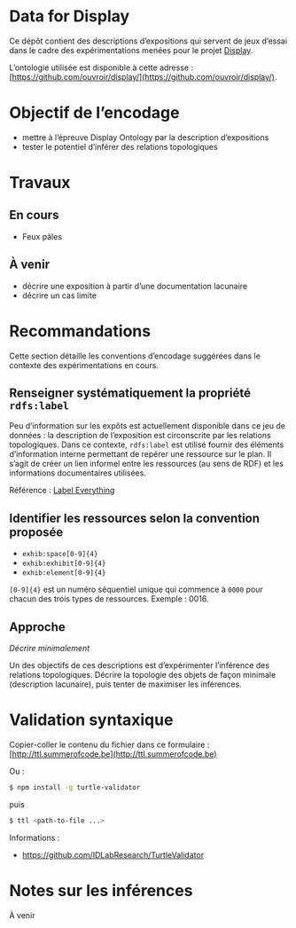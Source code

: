 # Data for Display

Ce dépôt contient des descriptions d’expositions qui servent de jeux d’essai dans le cadre des expérimentations menées pour le projet [Display](https://github.com/ouvroir/display/).

L’ontologie utilisée est disponible à cette adresse : [https://github.com/ouvroir/display/](https://github.com/ouvroir/display/).

# Objectif de l’encodage

- mettre à l’épreuve Display Ontology par la description d’expositions
- tester le potentiel d’inférer des relations topologiques

# Travaux

## En cours

- Feux pâles

## À venir

- décrire une exposition à partir d’une documentation lacunaire
- décrire un cas limite

# Recommandations

Cette section détaille les conventions d’encodage suggérées dans le contexte des expérimentations en cours.

## Renseigner systématiquement la propriété `rdfs:label`

Peu d’information sur les expôts est actuellement disponible dans ce jeu de données : la description de l’exposition est circonscrite par les relations topologiques. Dans ce contexte, `rdfs:label` est utilisé fournir des éléments d’information interne permettant de repérer une ressource sur le plan. Il s’agit de créer un lien informel entre les ressources (au sens de RDF) et les informations documentaires utilisées.

Référence : [Label Everything](https://patterns.dataincubator.org/book/label-everything.html)

## Identifier les ressources selon la convention proposée

- `exhib:space[0-9]{4}`
- `exhib:exhibit[0-9]{4}`
- `exhib:element[0-9]{4}`

`[0-9]{4}` est un numéro séquentiel unique qui commence à `0000` pour chacun des trois types de ressources. Exemple : 0016.

## Approche

*Décrire minimalement*

Un des objectifs de ces descriptions est d’expérimenter l’inférence des relations topologiques. Décrire la topologie des objets de façon minimale (description lacunaire), puis tenter de maximiser les inférences.

# Validation syntaxique

Copier-coller le contenu du fichier dans ce formulaire : [http://ttl.summerofcode.be](http://ttl.summerofcode.be)

Ou :

```bash
$ npm install -g turtle-validator
```

puis

```bash
$ ttl <path-to-file ...>
```

Informations :

- https://github.com/IDLabResearch/TurtleValidator

# Notes sur les inférences

À venir